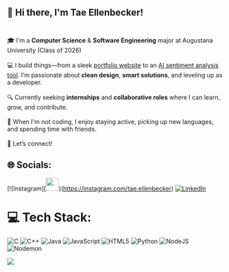 ## 👋 Hi there, I'm Tae Ellenbecker!<br><br>
🎓 I'm a **Computer Science** & **Software Engineering** major at Augustana University (Class of 2026)<br><br>
💻 I build things—from a sleek [portfolio website](https://taeellenbecker.github.io/) to an [AI sentiment analysis tool](https://github.com/TaeEllenbecker/AI-Sentiment). I’m passionate about **clean design**, **smart solutions**, and leveling up as a developer.<br><br>
🔍 Currently seeking **internships** and **collaborative roles** where I can learn, grow, and contribute.<br><br>
🌱 When I'm not coding, I enjoy staying active, picking up new languages, and spending time with friends.<br><br>
🚀 Let’s connect!

## 🌐 Socials:
[![Instagram][<img src="https://cdn.jsdelivr.net/gh/devicons/devicon/icons/linkedin/linkedin-original.svg" width="30"/>)(https://instagram.com/tae.ellenbecker) 
[![LinkedIn](https://img.shields.io/badge/LinkedIn-%230077B5.svg?logo=linkedin&logoColor=white)](https://www.linkedin.com/in/tae-ellenbecker-384194225/)

# 💻 Tech Stack:
![C](https://img.shields.io/badge/c-%2300599C.svg?style=for-the-badge&logo=c&logoColor=white) 
![C++](https://img.shields.io/badge/c++-%2300599C.svg?style=for-the-badge&logo=c%2B%2B&logoColor=white) 
![Java](https://img.shields.io/badge/java-%23ED8B00.svg?style=for-the-badge&logo=openjdk&logoColor=white) 
![JavaScript](https://img.shields.io/badge/javascript-%23323330.svg?style=for-the-badge&logo=javascript&logoColor=%23F7DF1E) 
![HTML5](https://img.shields.io/badge/html5-%23E34F26.svg?style=for-the-badge&logo=html5&logoColor=white) 
![Python](https://img.shields.io/badge/python-3670A0?style=for-the-badge&logo=python&logoColor=ffdd54) 
![NodeJS](https://img.shields.io/badge/node.js-6DA55F?style=for-the-badge&logo=node.js&logoColor=white) 
![Nodemon](https://img.shields.io/badge/NODEMON-%23323330.svg?style=for-the-badge&logo=nodemon&logoColor=%BBDEAD)

![](https://nirzak-streak-stats.vercel.app/?user=TaeEllenbecker&theme=dark&hide_border=false)<br/>
